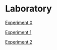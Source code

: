 # Laboratory

[Experiment 0](Laboratory%20a293b/Experiment%20179d8.md)

[Experiment 1](Laboratory%20a293b/Experiment%20fe745.md)

[Experiment 2](Laboratory%20a293b/Experiment%2048125.md)